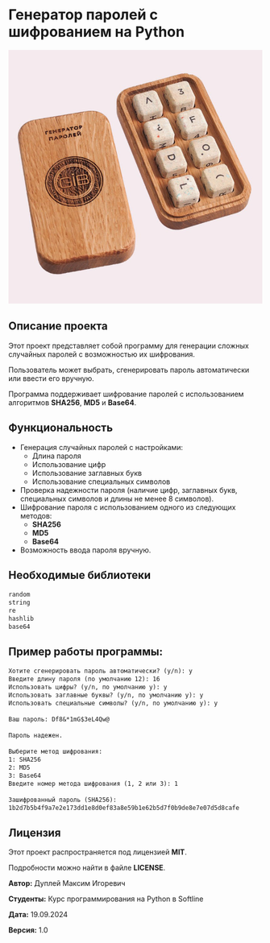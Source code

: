 # Генератор паролей с шифрованием на Python

![generator password](img/generator_password.png)

## Описание проекта

Этот проект представляет собой программу для генерации сложных случайных паролей с возможностью их шифрования.

Пользователь может выбрать, сгенерировать пароль автоматически или ввести его вручную.

Программа поддерживает шифрование паролей с использованием алгоритмов **SHA256**, **MD5** и **Base64**.

## Функциональность

- Генерация случайных паролей с настройками:
  - Длина пароля
  - Использование цифр
  - Использование заглавных букв
  - Использование специальных символов
- Проверка надежности пароля (наличие цифр, заглавных букв, специальных символов и длины не менее 8 символов).
- Шифрование пароля с использованием одного из следующих методов:
  - **SHA256**
  - **MD5**
  - **Base64**
- Возможность ввода пароля вручную.

## Необходимые библиотеки
```
random
string
re
hashlib
base64
```

## Пример работы программы:

```
Хотите сгенерировать пароль автоматически? (y/n): y
Введите длину пароля (по умолчанию 12): 16
Использовать цифры? (y/n, по умолчанию y): y
Использовать заглавные буквы? (y/n, по умолчанию y): y
Использовать специальные символы? (y/n, по умолчанию y): y

Ваш пароль: Df8&*1mG$3eL4Qw@

Пароль надежен.

Выберите метод шифрования:
1: SHA256
2: MD5
3: Base64
Введите номер метода шифрования (1, 2 или 3): 1

Зашифрованный пароль (SHA256): 1b2d7b5b4f9a7e2e173dd1e8d0ef83a8e59b1e62b5d7f0b9de8e7e07d5d8cafe
```

## Лицензия

Этот проект распространяется под лицензией **MIT**.

Подробности можно найти в файле **LICENSE**.


**Автор:** Дуплей Максим Игоревич

**Студенты:** Курс программирования на Python в Softline

**Дата:** 19.09.2024

**Версия:** 1.0